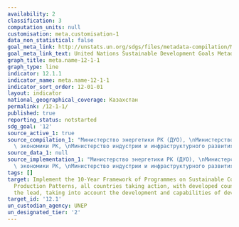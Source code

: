 ```yaml
---
availability: 2
classification: 3
computation_units: null
customisation: meta.customisation-1
data_non_statistical: false
goal_meta_link: http://unstats.un.org/sdgs/files/metadata-compilation/Metadata-Goal-12.pdf
goal_meta_link_text: United Nations Sustainable Development Goals Metadata (pdf 782kB)
graph_title: meta.name-12-1-1
graph_type: line
indicator: 12.1.1
indicator_name: meta.name-12-1-1
indicator_sort_order: 12-01-01
layout: indicator
national_geographical_coverage: Казахстан
permalink: /12-1-1/
published: true
reporting_status: notstarted
sdg_goal: '12'
source_active_1: true
source_compilation_1: "Министерство энергетики РК (ДУО), \nМинистерство национальной\
  \ экономики РК, \nМинистерство индустрии и инфраструктурного развития РК"
source_data_1: null
source_implementation_1: "Министерство энергетики РК (ДУО), \nМинистерство национальной\
  \ экономики РК, \nМинистерство индустрии и инфраструктурного развития РК"
tags: []
target: Implement the 10-Year Framework of Programmes on Sustainable Consumption and
  Production Patterns, all countries taking action, with developed countries taking
  the lead, taking into account the development and capabilities of developing countries
target_id: '12.1'
un_custodian_agency: UNEP
un_designated_tier: '2'
---
```


